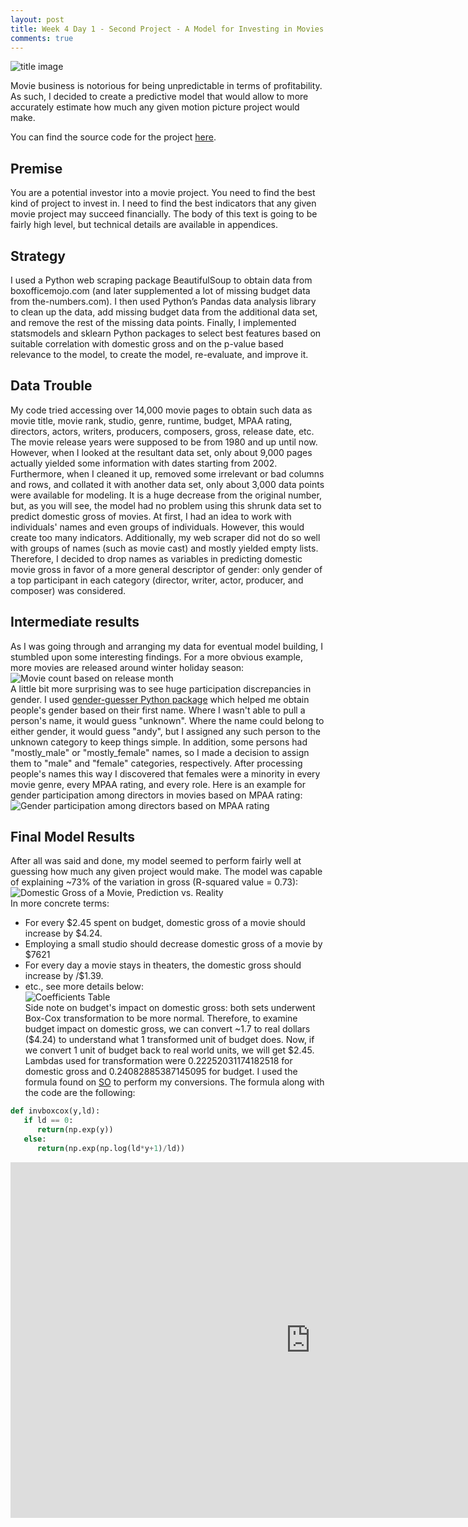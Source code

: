 ```yaml
---
layout: post
title: Week 4 Day 1 - Second Project - A Model for Investing in Movies
comments: true
---
```


![title image](http://cdn.history.com/sites/2/2015/06/States_california-hollywood-sign-H.jpeg)

Movie business is notorious for being unpredictable in terms of profitability. As such, I decided to create a predictive model that would allow to more accurately estimate how much any given motion picture project would make.  

You can find the source code for the project [here](https://github.com/aleksod/Main_Repo/tree/master/Projects/Movie-Investing-Model).

## Premise  
You are a potential investor into a movie project. You need to find the best kind of project to invest in. I need to find the best indicators that any given movie project may succeed financially. The body of this text is going to be fairly high level, but technical details are available in appendices.  

## Strategy  
I used a Python web scraping package BeautifulSoup to obtain data from boxofficemojo.com (and later supplemented a lot of missing budget data from the-numbers.com). I then used Python’s Pandas data analysis library to clean up the data, add missing budget data from the additional data set, and remove the rest of the missing data points. Finally, I implemented statsmodels and sklearn Python packages to select best features based on suitable correlation with domestic gross and on the p-value based relevance to the model, to create the model, re-evaluate, and improve it.  

## Data Trouble  
My code tried accessing over 14,000 movie pages to obtain such data as movie title, movie rank, studio, genre, runtime, budget, MPAA rating, directors, actors, writers, producers, composers, gross, release date, etc. The movie release years were supposed to be from 1980 and up until now. However, when I looked at the resultant data set, only about 9,000 pages actually yielded some information with dates starting from 2002. Furthermore, when I cleaned it up, removed some irrelevant or bad columns and rows, and collated it with another data set, only about 3,000 data points were available for modeling. It is a huge decrease from the original number, but, as you will see, the model had no problem using this shrunk data set to predict domestic gross of movies.
At first, I had an idea to work with individuals' names and even groups of individuals. However, this would create too many indicators. Additionally, my web scraper did not do so well with groups of names (such as movie cast) and mostly yielded empty lists. Therefore, I decided to drop names as variables in predicting domestic movie gross in favor of a more general descriptor of gender:
only gender of a top participant in each category (director, writer, actor, producer, and composer) was considered.  

## Intermediate results  
As I was going through and arranging my data for eventual model building, I stumbled upon some interesting findings. For a more obvious example, more movies are released around winter holiday season:  
![Movie count based on release month](http://i.imgur.com/ilUFeKK.png)  
A little bit more surprising was to see huge participation discrepancies in gender. I used [gender-guesser Python package](https://pypi.python.org/pypi/gender-guesser/) which helped me obtain people's gender based on their first name. Where I wasn't able to pull a person's name, it would guess "unknown". Where the name could belong to either gender, it would guess "andy", but I assigned any such person to the unknown category to keep things simple. In addition, some persons had "mostly_male" or "mostly_female" names, so I made a decision to assign them to "male" and "female" categories, respectively. After processing people's names this way I discovered that females were a minority in every movie genre, every MPAA rating, and every role. Here is an example for gender participation among directors in movies based on MPAA rating:  
![Gender participation among directors based on MPAA rating](http://i.imgur.com/3SUPtXH.png)  

## Final Model Results  
After all was said and done, my model seemed to perform fairly well at guessing how much any given project would make. The model was capable of explaining ~73% of the variation in gross (R-squared value = 0.73):
![Domestic Gross of a Movie, Prediction vs. Reality](http://i.imgur.com/U7gE791.png)  
In more concrete terms:
* For every $2.45 spent on budget, domestic gross of a movie should increase by $4.24.
* Employing a small studio should decrease domestic gross of a movie by $7621
* For every day a movie stays in theaters, the domestic gross should increase by /$1.39.
* etc., see more details below:  
![Coefficients Table](http://i.imgur.com/EHiuYSv.png)  
Side note on budget's impact on domestic gross: both sets underwent Box-Cox transformation to be more normal. Therefore, to examine budget impact on domestic gross, we can convert ~1.7 to real dollars ($4.24) to understand what 1 transformed unit of budget does. Now, if we convert 1 unit of budget back to real world units, we will get $2.45. Lambdas used for transformation were 0.22252031174182518 for domestic gross and 0.24082885387145095 for budget. I used the formula found on [SO](https://stackoverflow.com/questions/26391454/reverse-box-cox-transformation) to perform my conversions. The formula along with the code are the following:  
```python
def invboxcox(y,ld):
   if ld == 0:
      return(np.exp(y))
   else:
      return(np.exp(np.log(ld*y+1)/ld))
```

<iframe src="https://docs.google.com/presentation/d/15nYh2ICHJ9ZoVk-m5DHrCMui4yDV3N7i2V4mADXclHw/embed?start=false&loop=false&delayms=3000" frameborder="0" width="960" height="569" allowfullscreen="true" mozallowfullscreen="true" webkitallowfullscreen="true"></iframe>
